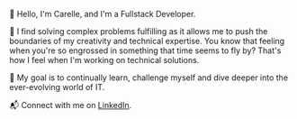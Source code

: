 👋 Hello, I'm Carelle, and I'm a Fullstack Developer.

💖 I find solving complex problems fulfilling as it allows me to push the boundaries of my creativity and technical expertise. You know that feeling when you're so engrossed in something that time seems to fly by? That's how I feel when I'm working on technical solutions.

🎯 My goal is to continually learn, challenge myself and dive deeper into the ever-evolving world of IT.

📬 Connect with me on [LinkedIn](https://www.linkedin.com/in/carelle-richards).
